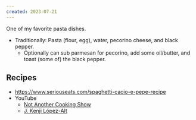 ```yaml
---
created: 2023-07-21
---
```


One of my favorite pasta dishes.

- Traditionally: Pasta (flour, egg), water, pecorino cheese, and black pepper.
	- Optionally can sub parmesan for pecorino, add some oil/butter, and toast (some of) the black pepper.

## Recipes

- https://www.seriouseats.com/spaghetti-cacio-e-pepe-recipe
- YouTube
	- [Not Another Cooking Show](https://www.youtube.com/watch?v=AztjQDIi3Sw)
	- [J. Kenji López-Alt](https://www.youtube.com/watch?v=P6QWoOQMvE8)
